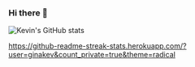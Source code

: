 ### Hi there 👋

<!--
**ginakev/ginakev** is a ✨ _special_ ✨ repository because its `README.md` (this file) appears on your GitHub profile.

Here are some ideas to get you started:

- 🔭 I’m currently working on https://github.com/ginakev/Fair-Giveaway
- 🌱 I’m currently learning Solidity, Typescript
- 👯 I’m looking to collaborate on ...
- 🤔 I’m looking for help with ...
- 💬 Ask me about ...
- 📫 How to reach me: twitter.com/kevin_chibuoyim
- 😄 Pronouns: He
- ⚡ Fav Quote: Build In Public
-->

![Kevin's GitHub stats](https://github-readme-stats.vercel.app/api?username=ginakev&show_icons=true&count_private=true&theme=merko)

https://github-readme-streak-stats.herokuapp.com/?user=ginakev&count_private=true&theme=radical
